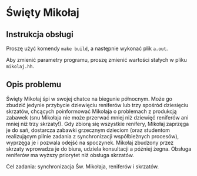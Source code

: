 # Święty Mikołaj

## Instrukcja obsługi

Proszę użyć komendy `make build`, a następnie wykonać plik `a.out`.

Aby zmienić parametry programu, proszę zmienić wartości stałych w pliku `mikolaj.hh`.


## Opis problemu

Święty Mikołaj śpi w swojej chatce na biegunie północnym. Może go zbudzić jedynie przybycie dziewięciu reniferów lub trzy spośród dziesięciu skrzatów, chcących poinformować Mikołaja o problemach z produkcją zabawek (snu Mikołaja nie może przerwać mniej niż dziewięć reniferów ani mniej niż trzy skrzaty!). Gdy zbiorą się wszystkie renifery, Mikołaj zaprzęga je do sań, dostarcza zabawki grzecznym dzieciom (oraz studentom realizującym pilnie zadania z synchronizacji współbieżnych procesów), wyprzęga je i pozwala odejść na spoczynek. Mikołaj zbudzony przez skrzaty wprowadza je do biura, udziela konsultacji a później żegna. Obsługa reniferów ma wyższy priorytet niż obsługa skrzatów.

Cel zadania: synchronizacja Św. Mikołaja, reniferów i skrzatów.
